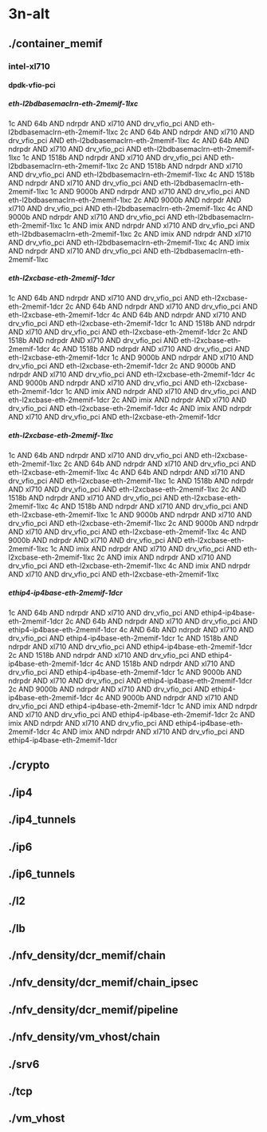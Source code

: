 # 3n-alt
## ./container_memif
### intel-xl710
#### dpdk-vfio-pci
##### eth-l2bdbasemaclrn-eth-2memif-1lxc
1c AND 64b AND ndrpdr AND xl710 AND drv_vfio_pci AND eth-l2bdbasemaclrn-eth-2memif-1lxc
2c AND 64b AND ndrpdr AND xl710 AND drv_vfio_pci AND eth-l2bdbasemaclrn-eth-2memif-1lxc
4c AND 64b AND ndrpdr AND xl710 AND drv_vfio_pci AND eth-l2bdbasemaclrn-eth-2memif-1lxc
1c AND 1518b AND ndrpdr AND xl710 AND drv_vfio_pci AND eth-l2bdbasemaclrn-eth-2memif-1lxc
2c AND 1518b AND ndrpdr AND xl710 AND drv_vfio_pci AND eth-l2bdbasemaclrn-eth-2memif-1lxc
4c AND 1518b AND ndrpdr AND xl710 AND drv_vfio_pci AND eth-l2bdbasemaclrn-eth-2memif-1lxc
1c AND 9000b AND ndrpdr AND xl710 AND drv_vfio_pci AND eth-l2bdbasemaclrn-eth-2memif-1lxc
2c AND 9000b AND ndrpdr AND xl710 AND drv_vfio_pci AND eth-l2bdbasemaclrn-eth-2memif-1lxc
4c AND 9000b AND ndrpdr AND xl710 AND drv_vfio_pci AND eth-l2bdbasemaclrn-eth-2memif-1lxc
1c AND imix AND ndrpdr AND xl710 AND drv_vfio_pci AND eth-l2bdbasemaclrn-eth-2memif-1lxc
2c AND imix AND ndrpdr AND xl710 AND drv_vfio_pci AND eth-l2bdbasemaclrn-eth-2memif-1lxc
4c AND imix AND ndrpdr AND xl710 AND drv_vfio_pci AND eth-l2bdbasemaclrn-eth-2memif-1lxc
##### eth-l2xcbase-eth-2memif-1dcr
1c AND 64b AND ndrpdr AND xl710 AND drv_vfio_pci AND eth-l2xcbase-eth-2memif-1dcr
2c AND 64b AND ndrpdr AND xl710 AND drv_vfio_pci AND eth-l2xcbase-eth-2memif-1dcr
4c AND 64b AND ndrpdr AND xl710 AND drv_vfio_pci AND eth-l2xcbase-eth-2memif-1dcr
1c AND 1518b AND ndrpdr AND xl710 AND drv_vfio_pci AND eth-l2xcbase-eth-2memif-1dcr
2c AND 1518b AND ndrpdr AND xl710 AND drv_vfio_pci AND eth-l2xcbase-eth-2memif-1dcr
4c AND 1518b AND ndrpdr AND xl710 AND drv_vfio_pci AND eth-l2xcbase-eth-2memif-1dcr
1c AND 9000b AND ndrpdr AND xl710 AND drv_vfio_pci AND eth-l2xcbase-eth-2memif-1dcr
2c AND 9000b AND ndrpdr AND xl710 AND drv_vfio_pci AND eth-l2xcbase-eth-2memif-1dcr
4c AND 9000b AND ndrpdr AND xl710 AND drv_vfio_pci AND eth-l2xcbase-eth-2memif-1dcr
1c AND imix AND ndrpdr AND xl710 AND drv_vfio_pci AND eth-l2xcbase-eth-2memif-1dcr
2c AND imix AND ndrpdr AND xl710 AND drv_vfio_pci AND eth-l2xcbase-eth-2memif-1dcr
4c AND imix AND ndrpdr AND xl710 AND drv_vfio_pci AND eth-l2xcbase-eth-2memif-1dcr
##### eth-l2xcbase-eth-2memif-1lxc
1c AND 64b AND ndrpdr AND xl710 AND drv_vfio_pci AND eth-l2xcbase-eth-2memif-1lxc
2c AND 64b AND ndrpdr AND xl710 AND drv_vfio_pci AND eth-l2xcbase-eth-2memif-1lxc
4c AND 64b AND ndrpdr AND xl710 AND drv_vfio_pci AND eth-l2xcbase-eth-2memif-1lxc
1c AND 1518b AND ndrpdr AND xl710 AND drv_vfio_pci AND eth-l2xcbase-eth-2memif-1lxc
2c AND 1518b AND ndrpdr AND xl710 AND drv_vfio_pci AND eth-l2xcbase-eth-2memif-1lxc
4c AND 1518b AND ndrpdr AND xl710 AND drv_vfio_pci AND eth-l2xcbase-eth-2memif-1lxc
1c AND 9000b AND ndrpdr AND xl710 AND drv_vfio_pci AND eth-l2xcbase-eth-2memif-1lxc
2c AND 9000b AND ndrpdr AND xl710 AND drv_vfio_pci AND eth-l2xcbase-eth-2memif-1lxc
4c AND 9000b AND ndrpdr AND xl710 AND drv_vfio_pci AND eth-l2xcbase-eth-2memif-1lxc
1c AND imix AND ndrpdr AND xl710 AND drv_vfio_pci AND eth-l2xcbase-eth-2memif-1lxc
2c AND imix AND ndrpdr AND xl710 AND drv_vfio_pci AND eth-l2xcbase-eth-2memif-1lxc
4c AND imix AND ndrpdr AND xl710 AND drv_vfio_pci AND eth-l2xcbase-eth-2memif-1lxc
##### ethip4-ip4base-eth-2memif-1dcr
1c AND 64b AND ndrpdr AND xl710 AND drv_vfio_pci AND ethip4-ip4base-eth-2memif-1dcr
2c AND 64b AND ndrpdr AND xl710 AND drv_vfio_pci AND ethip4-ip4base-eth-2memif-1dcr
4c AND 64b AND ndrpdr AND xl710 AND drv_vfio_pci AND ethip4-ip4base-eth-2memif-1dcr
1c AND 1518b AND ndrpdr AND xl710 AND drv_vfio_pci AND ethip4-ip4base-eth-2memif-1dcr
2c AND 1518b AND ndrpdr AND xl710 AND drv_vfio_pci AND ethip4-ip4base-eth-2memif-1dcr
4c AND 1518b AND ndrpdr AND xl710 AND drv_vfio_pci AND ethip4-ip4base-eth-2memif-1dcr
1c AND 9000b AND ndrpdr AND xl710 AND drv_vfio_pci AND ethip4-ip4base-eth-2memif-1dcr
2c AND 9000b AND ndrpdr AND xl710 AND drv_vfio_pci AND ethip4-ip4base-eth-2memif-1dcr
4c AND 9000b AND ndrpdr AND xl710 AND drv_vfio_pci AND ethip4-ip4base-eth-2memif-1dcr
1c AND imix AND ndrpdr AND xl710 AND drv_vfio_pci AND ethip4-ip4base-eth-2memif-1dcr
2c AND imix AND ndrpdr AND xl710 AND drv_vfio_pci AND ethip4-ip4base-eth-2memif-1dcr
4c AND imix AND ndrpdr AND xl710 AND drv_vfio_pci AND ethip4-ip4base-eth-2memif-1dcr
## ./crypto
## ./ip4
## ./ip4_tunnels
## ./ip6
## ./ip6_tunnels
## ./l2
## ./lb
## ./nfv_density/dcr_memif/chain
## ./nfv_density/dcr_memif/chain_ipsec
## ./nfv_density/dcr_memif/pipeline
## ./nfv_density/vm_vhost/chain
## ./srv6
## ./tcp
## ./vm_vhost
